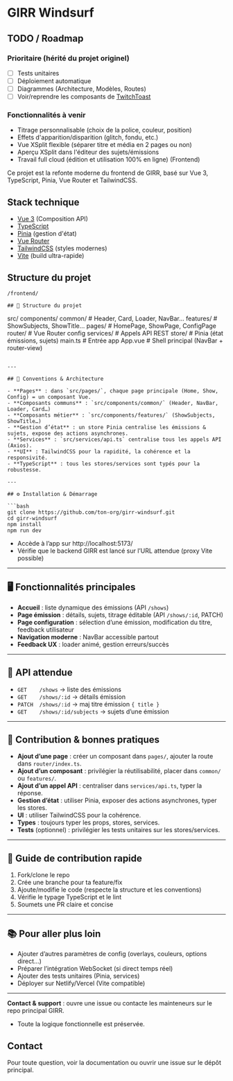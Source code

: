 # GIRR Windsurf

## TODO / Roadmap

### Prioritaire (hérité du projet originel)
- [ ] Tests unitaires
- [ ] Déploiement automatique
- [ ] Diagrammes (Architecture, Modèles, Routes)
- [ ] Voir/reprendre les composants de [TwitchToast](https://github.com/codlab/TwitchToast)

### Fonctionnalités à venir
- Titrage personnalisable (choix de la police, couleur, position)
- Effets d'apparition/disparition (glitch, fondu, etc.)
- Vue XSplit flexible (séparer titre et média en 2 pages ou non)
- Aperçu XSplit dans l'éditeur des sujets/émissions
- Travail full cloud (édition et utilisation 100% en ligne)
 (Frontend)

Ce projet est la refonte moderne du frontend de GIRR, basé sur Vue 3, TypeScript, Pinia, Vue Router et TailwindCSS.

## Stack technique
- [Vue 3](https://vuejs.org/) (Composition API)
- [TypeScript](https://www.typescriptlang.org/)
- [Pinia](https://pinia.vuejs.org/) (gestion d'état)
- [Vue Router](https://router.vuejs.org/)
- [TailwindCSS](https://tailwindcss.com/) (styles modernes)
- [Vite](https://vitejs.dev/) (build ultra-rapide)

## Structure du projet
```
/frontend/

## 📁 Structure du projet

```
src/
  components/
    common/         # Header, Card, Loader, NavBar...
    features/       # ShowSubjects, ShowTitle...
  pages/            # HomePage, ShowPage, ConfigPage
  router/           # Vue Router config
  services/         # Appels API REST
  store/            # Pinia (état émissions, sujets)
  main.ts           # Entrée app
  App.vue           # Shell principal (NavBar + router-view)
```

---

## 🧭 Conventions & Architecture

- **Pages** : dans `src/pages/`, chaque page principale (Home, Show, Config) = un composant Vue.
- **Composants communs** : `src/components/common/` (Header, NavBar, Loader, Card…)
- **Composants métier** : `src/components/features/` (ShowSubjects, ShowTitle…)
- **Gestion d’état** : un store Pinia centralise les émissions & sujets, expose des actions asynchrones.
- **Services** : `src/services/api.ts` centralise tous les appels API (Axios).
- **UI** : TailwindCSS pour la rapidité, la cohérence et la responsivité.
- **TypeScript** : tous les stores/services sont typés pour la robustesse.

---

## ⚙️ Installation & Démarrage

```bash
git clone https://github.com/ton-org/girr-windsurf.git
cd girr-windsurf
npm install
npm run dev
```

- Accède à l’app sur http://localhost:5173/
- Vérifie que le backend GIRR est lancé sur l’URL attendue (proxy Vite possible)

---

## 🖥️ Fonctionnalités principales

- **Accueil** : liste dynamique des émissions (API `/shows`)
- **Page émission** : détails, sujets, titrage éditable (API `/shows/:id`, PATCH)
- **Page configuration** : sélection d’une émission, modification du titre, feedback utilisateur
- **Navigation moderne** : NavBar accessible partout
- **Feedback UX** : loader animé, gestion erreurs/succès

---

## 🔌 API attendue

- `GET    /shows`                 → liste des émissions
- `GET    /shows/:id`             → détails émission
- `PATCH  /shows/:id`             → maj titre émission `{ title }`
- `GET    /shows/:id/subjects`    → sujets d’une émission

---

## 🧩 Contribution & bonnes pratiques

- **Ajout d’une page** : créer un composant dans `pages/`, ajouter la route dans `router/index.ts`.
- **Ajout d’un composant** : privilégier la réutilisabilité, placer dans `common/` ou `features/`.
- **Ajout d’un appel API** : centraliser dans `services/api.ts`, typer la réponse.
- **Gestion d’état** : utiliser Pinia, exposer des actions asynchrones, typer les stores.
- **UI** : utiliser TailwindCSS pour la cohérence.
- **Types** : toujours typer les props, stores, services.
- **Tests** (optionnel) : privilégier les tests unitaires sur les stores/services.

---

## 🤝 Guide de contribution rapide

1. Fork/clone le repo
2. Crée une branche pour ta feature/fix
3. Ajoute/modifie le code (respecte la structure et les conventions)
4. Vérifie le typage TypeScript et le lint
5. Soumets une PR claire et concise

---

## 📚 Pour aller plus loin

- Ajouter d’autres paramètres de config (overlays, couleurs, options direct…)
- Préparer l’intégration WebSocket (si direct temps réel)
- Ajouter des tests unitaires (Pinia, services)
- Déployer sur Netlify/Vercel (Vite compatible)

---

**Contact & support** : ouvre une issue ou contacte les mainteneurs sur le repo principal GIRR.
- Toute la logique fonctionnelle est préservée.

## Contact
Pour toute question, voir la documentation ou ouvrir une issue sur le dépôt principal.
